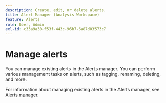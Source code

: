 ```yaml
---
description: Create, edit, or delete alerts.
title: Alert Manager (Analysis Workspace)
feature: Alerts
role: User, Admin
exl-id: c33a9a30-f53f-443c-96b7-6a87d03573c7
---
```


# Manage alerts

You can manage existing alerts in the Alerts manager. You can perform various management tasks on alerts, such as tagging, renaming, deleting, and more.

For information about managing existing alerts in the Alerts manager, see [Alerts manager](/help/components/c-alerts/alert-manager.md).
